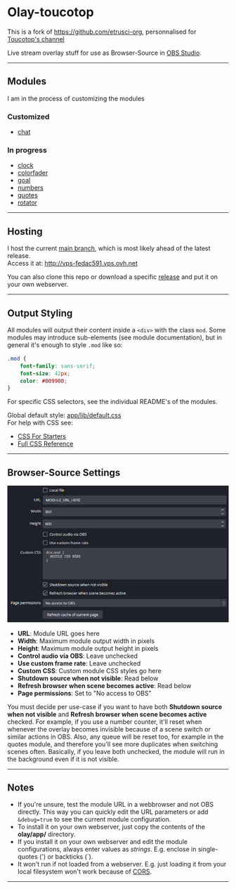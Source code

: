 # Olay-toucotop

This is a fork of <https://github.com/etrusci-org>, personnalised for [Toucotop's channel](https://www.twitch.tv/toucotop_)

Live stream overlay stuff for use as Browser-Source in [OBS Studio](https://github.com/obsproject/obs-studio).

---

## Modules

I am in the process of customizing the modules

### Customized

- [chat](./app/mod/chat/README.md)

### In progress

- [clock](./app/mod/clock/README.md)
- [colorfader](./app/mod/colorfader/README.md)
- [goal](./app/mod/goal/README.md)
- [numbers](./app/mod/numbers/README.md)
- [quotes](./app/mod/quotes/README.md)
- [rotator](./app/mod/rotator/README.md)

---

## Hosting

I host the current [main branch](https://github.com/SThor/olay-toucotop/tree/toucotop), which is most likely ahead of the latest release.  
Access it at: <http://vps-fedac591.vps.ovh.net>

You can also clone this repo or download a specific [release](https://github.com/SThor/olay-toucotop/releases) and put it on your own webserver.

---

## Output Styling

All modules will output their content inside a `<div>` with the class `mod`. Some modules may introduce sub-elements (see module documentation), but in general it's enough to style `.mod` like so:

```css
.mod {
    font-family: sans-serif;
    font-size: 42px;
    color: #009900;
}
```

For specific CSS selectors, see the individual README's of the modules.

Global default style: [app/lib/default.css](./app/lib/default.css)  
For help with CSS see:

- [CSS For Starters](./CSS.md)
- [Full CSS Reference](https://developer.mozilla.org/docs/Web/CSS)

---

## Browser-Source Settings

![Browser-Source Settings](./browser-source.png)

- **URL**: Module URL goes here
- **Width**: Maximum module output width in pixels
- **Height**: Maximum module output height in pixels
- **Control audio via OBS**: Leave unchecked
- **Use custom frame rate**: Leave unchecked
- **Custom CSS**: Custom module CSS styles go here
- **Shutdown source when not visible**: Read below
- **Refresh browser when scene becomes active**: Read below
- **Page permissions**: Set to "No access to OBS"

You must decide per use-case if you want to have both **Shutdown source when not visible** and **Refresh browser when scene becomes active** checked. For example, if you use a number counter, it'll reset when whenever the overlay becomes invisible because of a scene switch or similar actions in OBS. Also, any queue will be reset too, for example in the quotes module, and therefore you'll see more duplicates when switching scenes often. Basically, if you leave both unchecked, the module will run in the background even if it is not visible.

---

## Notes

- If you're unsure, test the module URL in a webbrowser and not OBS directly. This way you can quickly edit the URL parameters or add `&debug=true` to see the current module configuration.
- To install it on your own webserver, just copy the contents of the **olay/app/** directory.
- If you install it on your own webserver and edit the module configurations, always enter values as *strings*. E.g. enclose in single-quotes (') or backticks (`).
- It won't run if not loaded from a webserver. E.g. just loading it from your local filesystem won't work because of [CORS](https://en.wikipedia.org/wiki/Cross-origin_resource_sharing).

---

